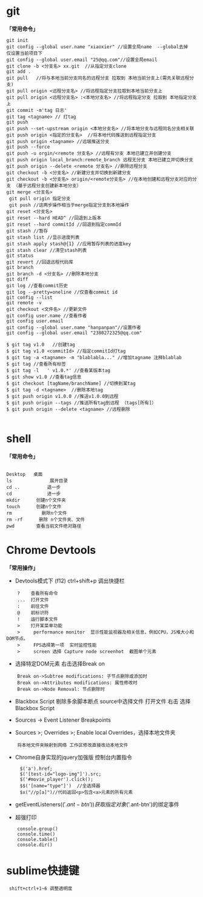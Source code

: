 # git

**「常用命令」**
```
git init
git config --global user.name "xiaoxier" //设置全局name  --global去掉  仅设置当前项目下
git config --global user.email "25@qq.com"//设置全局email 
git clone -b <分支名> xx.git  //从指定分支clone
git add .
git pull   //将与本地当前分支同名的远程分支 拉取到 本地当前分支上(需先关联远程分支)
git pull origin <远程分支名> //将远程指定分支拉取到本地当前分支上
git pull origin <远程分支名> :<本地分支名> //将远程指定分支 拉取到 本地指定分支上
git commit -m'tag 日志' 
git tag <tagname> // 打tag
git push 
git push --set-upstream origin <本地分支名> //将本地分支与远程同名分支相关联
git push origin <指定的分支名>  //将本地代码推送到远程指定分支
git push origin <tagname> //远端推送分支
git push --force 
git push -u orgin/<remote 分支名> //远程有分支 本地已建立并创建分支
git push origin local_branch:remote_branch 远程无分支 本地已建立并切换分支
git push origin --delete <remote 分支名> //删除远程分支
git checkout -b <分支名> //新建分支并切换到新建分支
git checkout -b <分支名> origin/<remote分支名> //在本地创建和远程分支对应的分支 （基于远程分支创建新本地分支）
git merge <分支名>
 git pull origin 指定分支
 git push //这两步操作相当于merge指定分支到本地操作
git reset <分支名>
git reset --hard HEAD^ //回退到上版本
git reset --hard commitId //回退到指定commId
git stash //暂存
git stash list //显示进度列表
git stash apply stash@{1} //应用暂存列表的进度key
git stash clear //清空stash列表
git status
git revert //回退远程代码库
git branch
git branch -d <分支名> //删除本地分支
git diff
git log //查看commit历史
git log --pretty=oneline //仅查看commit id
git config --list 
git remote -v
git checkout <文件名> //更新文件
git config user.name //查看作者
git config user.email
git config --global user.name "hanpanpan"//设置作者
git config --global user.email "2380272325@qq.com"

$ git tag v1.0   //创建tag
$ git tag v1.0 <commitId> //指定commitId打tag
$ git tag -a <tagname> -m "blablabla..." //增加tagname 注释blablab
$ git tag //查看所有标签
$ git tag -l   ' v1.0.*' //查看某版本tag
$ git show v1.0 //查看tag信息
$ git checkout [tagName/branchName] //切换到某tag
$ git tag -d <tagname>  //删除本地tag
$ git push origin v1.0.0 //推送v1.0.0到远程
$ git push origin --tags //推送所有tag到远程 （tags[所有]）
$ git push origin --delete <tagname> //远程删除


```

# shell

**「常用命令」**

```

Desktop   桌面
ls              展开目录
cd ..          退一步
cd             进一步       
mkdir      创建n个文件夹
touch      创建n个文件
rm           删除n个文件
rm -rf      删除 n个文件夹、文件
pwd        查看当前文件绝对路径

```


# Chrome Devtools


**「常用操作」**


- Devtools模式下 (f12)  ctrl+shift+p 调出快捷栏

```
	?    查看所有命令
	...  打开文件
	:    前往文件
	@    前标识符
	!    运行脚本文件
	>    打开某菜单功能
	>     performance monitor  显示性能监视器及相关信息，例如CPU，JS堆大小和DOM节点。
	>     FPS选择第一项  实时监控性能
	>     screen 选择 Capture node screenhot  截图单个元素
```
- 选择特定DOM元素 右击选择Break on

```
	Break on->Subtree modifications: 子节点删除或添加时
	Break on->Attributes modifications: 属性修改时
	Break on->Node Removal: 节点删除时
```

- Blackbox Script 剔除多余脚本断点 source中选择文件 打开文件 右击 选择Blackbox Script


- Sources -> Event Listener Breakpoints

- Sources >; Overrides >; Enable local Overrides，选择本地文件夹  

```
	将本地文件夹映射到网络 工作区修改直接改动本地文件
```

- Chrome自身实现的jquery加强版  控制台内置指令

```
	 $('a').href;
	 $('[test-id="logo-img"]').src;
	 $('#movie_player').click();
	 $$('[name="type"]')  //全选择器
	 $x("//p[a]")//代码返回<p>包含<a>元素的所有元素
```
- getEventListeners($('.ant-btn'))   获取指定对象$('.ant-btn')的绑定事件


- 超强打印

```
	console.group()
	console.time()
	console.table()
	console.dir()

```

# sublime快捷键

```
 shift+ctrl+1~6 调整透明度
 
```
